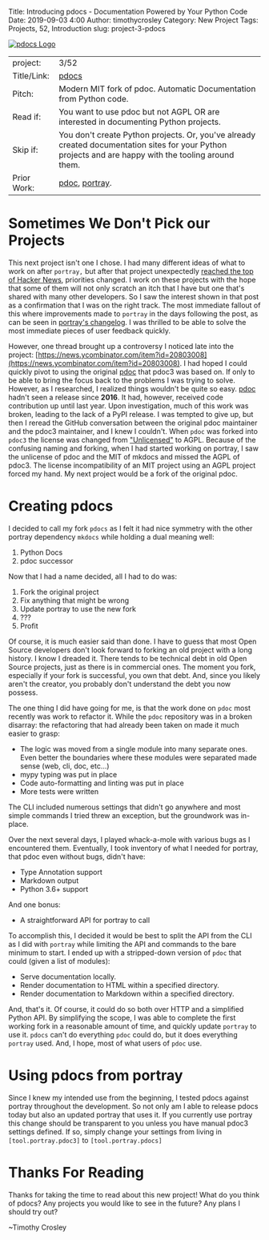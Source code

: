 Title: Introducing pdocs - Documentation Powered by Your Python Code
Date: 2019-09-03 4:00
Author: timothycrosley
Category: New Project
Tags: Projects, 52, Introduction
slug: project-3-pdocs

[![pdocs Logo](https://raw.githubusercontent.com/timothycrosley/pdocs/master/art/logo_large.png)](https://timothycrosley.github.io/pdocs/)

| | |
| ------------| -----------------------------------------------------------------------------------------------------------------------------------------------------------------------|
| project: | 3/52 |
| Title/Link: | [pdocs](https://timothycrosley.github.io/portray/) |
| Pitch: | Modern MIT fork of pdoc. Automatic Documentation from Python code. |
| Read if: | You want to use pdoc but not AGPL OR are interested in documenting Python projects. |
| Skip if: | You don't create Python projects. Or, you've already created documentation sites for your Python projects and are happy with the tooling around them. |
| Prior Work: | [pdoc](https://github.com/mitmproxy/pdoc), [portray](https://timothycrosley.com/project-2-portray). |

# Sometimes We Don't Pick our Projects

This next project isn't one I chose. I had many different ideas of what to work on after `portray,` but after that project unexpectedly [reached the top of Hacker News](https://news.ycombinator.com/item?id=20800157), priorities changed.
I work on these projects with the hope that some of them will not only scratch an itch that I have but one that's shared with many other developers.
So I saw the interest shown in that post as a confirmation that I was on the right track. The most immediate fallout of this where improvements made to `portray` in the days following the post,
as can be seen in [portray's changelog](https://timothycrosley.github.io/portray/CHANGELOG/#changelog).
I was thrilled to be able to solve the most immediate pieces of user feedback quickly.

However, one thread brought up a controversy I noticed late into the project: [https://news.ycombinator.com/item?id=20803008](https://news.ycombinator.com/item?id=20803008).
I had hoped I could quickly pivot to using the original [pdoc](https://github.com/mitmproxy/pdoc) that pdoc3 was based on. If only to be able to bring the focus back to the problems I was trying to solve.
However, as I researched, I realized things wouldn't be quite so easy. [pdoc](https://github.com/mitmproxy/pdoc) hadn't seen a release since **2016**. It had, however, received code contribution up until
last year. Upon investigation, much of this work was broken, leading to the lack of a PyPI release. I was tempted to give up, but then I reread the GitHub conversation between the original pdoc maintainer
and the pdoc3 maintainer, and I knew I couldn't. When `pdoc` was forked into `pdoc3` the license was changed from ["Unlicensed"](https://unlicense.org/) to AGPL.
Because of the confusing naming and forking, when I had started working on portray, I saw the unlicense of pdoc and the MIT of mkdocs and missed the AGPL of pdoc3.
The license incompatibility of an MIT project using an AGPL project forced my hand. My next project would be a fork of the original pdoc.

# Creating pdocs

I decided to call my fork `pdocs` as I felt it had nice symmetry with the other portray dependency `mkdocs` while holding a dual meaning well:

1. Python Docs
2. pdoc successor

Now that I had a name decided, all I had to do was:

1. Fork the original project
2. Fix anything that might be wrong
3. Update portray to use the new fork
4. ???
5. Profit

Of course, it is much easier said than done. I have to guess that most Open Source developers don't look forward to forking an old project with a long history. I know I dreaded it.
There tends to be technical debt in old Open Source projects, just as there is in commercial ones. The moment you fork, especially if your fork is successful, you own that debt.
And, since you likely aren't the creator, you probably don't understand the debt you now possess.

The one thing I did have going for me, is that the work done on `pdoc` most recently was work to refactor it.
While the `pdoc` repository was in a broken disarray: the refactoring that had already been taken on made it much easier
to grasp:

- The logic was moved from a single module into many separate ones. Even better the boundaries where these modules were separated made sense (web, cli, doc, etc...)
- mypy typing was put in place
- Code auto-formatting and linting was put in place
- More tests were written

The CLI included numerous settings that didn't go anywhere and most simple commands I tried threw an exception, but the groundwork was in-place.

Over the next several days, I played whack-a-mole with various bugs as I encountered them.
Eventually, I took inventory of what I needed for portray, that pdoc even without bugs, didn't have:

- Type Annotation support
- Markdown output
- Python 3.6+ support

And one bonus:

- A straightforward API for portray to call

To accomplish this, I decided it would be best to split the API from the CLI as I did with `portray` while limiting the API and commands
to the bare minimum to start. I ended up with a stripped-down version of `pdoc` that could (given a list of modules):

- Serve documentation locally.
- Render documentation to HTML within a specified directory.
- Render documentation to Markdown within a specified directory.

And, that's it. Of course, it could do so both over HTTP and a simplified Python API.
By simplifying the scope, I was able to complete the first working fork in a reasonable amount of time, and quickly update `portray` to use it.
`pdocs` can't do everything `pdoc` could do, but it does everything `portray` used.
And, I hope, most of what users of `pdoc` use.

# Using pdocs from portray

Since I knew my intended use from the beginning, I tested pdocs against portray throughout the development.
So not only am I able to release pdocs today but also an updated portray that uses it.
If you currently use portray this change should be transparent to you unless you have manual pdoc3 settings defined.
If so, simply change your settings from living in `[tool.portray.pdoc3]` to `[tool.portray.pdocs]`

# Thanks For Reading

Thanks for taking the time to read about this new project!
What do you think of pdocs? Any projects you would like to see in the future? Any plans I should try out?

~Timothy Crosley
